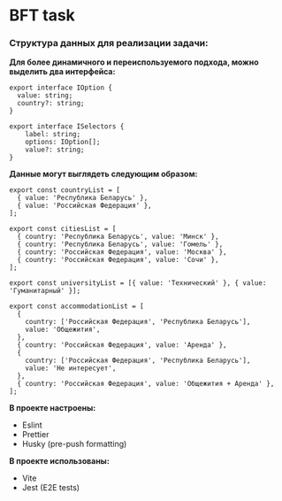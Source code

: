 # BFT task

### Структура данных для реализации задачи:

**Для более динамичного и переиспользуемого подхода, можно выделить два интерфейса:**

```
export interface IOption {
  value: string;
  country?: string;
}

export interface ISelectors {
    label: string;
    options: IOption[];
    value?: string;
}
```

**Данные могут выглядеть следующим образом:**

```
export const countryList = [
  { value: 'Республика Беларусь' },
  { value: 'Российская Федерация' },
];

export const citiesList = [
  { country: 'Республика Беларусь', value: 'Минск' },
  { country: 'Республика Беларусь', value: 'Гомель' },
  { country: 'Российская Федерация', value: 'Москва' },
  { country: 'Российская Федерация', value: 'Сочи' },
];

export const universityList = [{ value: 'Технический' }, { value: 'Гуманитарный' }];

export const accommodationList = [
  {
    country: ['Российская Федерация', 'Республика Беларусь'],
    value: 'Общежития',
  },
  { country: 'Российская Федерация', value: 'Аренда' },
  {
    country: ['Российская Федерация', 'Республика Беларусь'],
    value: 'Не интересует',
  },
  { country: 'Российская Федерация', value: 'Общежития + Аренда' },
];
```

**В проекте настроены:**
- Eslint
- Prettier
- Husky (pre-push formatting)

**В проекте использованы:**
- Vite
- Jest (E2E tests)
